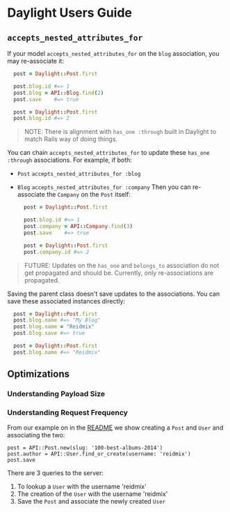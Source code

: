 # Daylight Users Guide


## `accepts_nested_attributes_for`

If your model `accepts_nested_attributes_for` on the `blog` association, you
may re-associate it:

  ````ruby
    post = Daylight::Post.first

    post.blog.id #=> 1
    post.blog = API::Blog.find(2)
    post.save    #=> true

    post = Daylight::Post.first
    post.blog.id #=> 2
  ````


> NOTE: There is alignment with `has_one :through` built in Daylight to match
> Rails way of doing things.

You can chain `accepts_nested_attributes_for` to update these
`has_one :through` associations.  For example, if both:
* `Post` `accepts_nested_attributes_for :blog`
* `Blog` `accepts_nested_attributes_for :company`
Then you can re-associate the  `Company` on the `Post` itself:

  ````ruby
    post = Daylight::Post.first

    post.blog.id #=> 1
    post.company = API::Company.find(3)
    post.save    #=> true

    post = Daylight::Post.first
    post.company.id #=> 2
  ````

> FUTURE: Updates on the `has_one` and `belongs_to` association do not get
> propagated and should be.  Currently, only re-associations are propagated.

Saving the parent class doesn't save updates to the associations.  You can
save these associated instances directly:

  ````ruby
    post = Daylight::Post.first
    post.blog.name #=> "My Blog"
    post.blog.name = "Reidmix"
    post.blog.save #=> true

    post = Daylight::Post.first
    post.blog.name #=> "Reidmix"
  ````

## Optimizations

### Understanding Payload Size

### Understanding Request Frequency

From our example on in the [README](../README.doc) we show creating a `Post`
and `User` and associating the two:

    post = API::Post.new(slug: '100-best-albums-2014')
    post.author = API::User.find_or_create(username: 'reidmix')
    post.save

There are 3 queries to the server:

1. To lookup a `User` with the username 'reidmix'
2. The creation of the `User` with the username 'reidmix'
3. Save the `Post` and associate the newly created `User`

